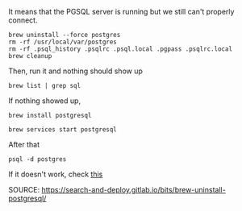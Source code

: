 It means that the PGSQL server is running but we still can't properly connect.

```
brew uninstall --force postgres
rm -rf /usr/local/var/postgres
rm -rf .psql_history .psqlrc .psql.local .pgpass .psqlrc.local
brew cleanup
```

Then, run it and nothing should show up

`brew list | grep sql`

If nothing showed up,

`brew install postgresql`

`brew services start postgresql`

After that

`psql -d postgres`

If it doesn't work, check [this](../PostgreSQL/general.md)

SOURCE:
https://search-and-deploy.gitlab.io/bits/brew-uninstall-postgresql/
